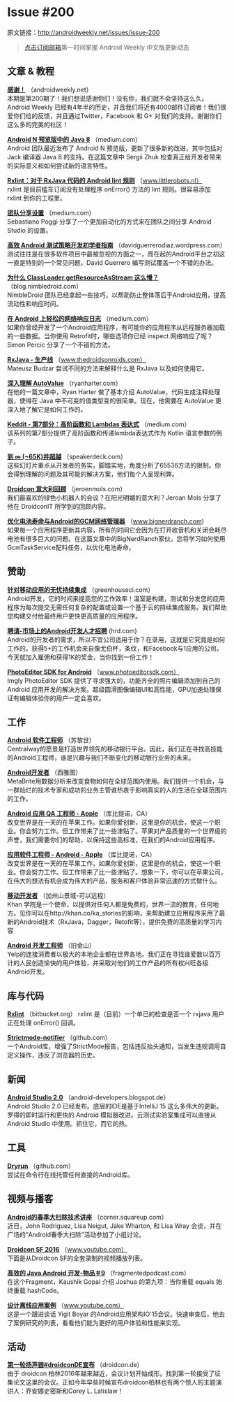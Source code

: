 # Issue #200

>

原文链接：<http://androidweekly.net/issues/issue-200>

> [点击订阅邮箱](http://tinyletter.com/androidweeklycn)第一时间掌握 Android Weekly 中文版更新动态

## 文章 & 教程

**[感谢！](http://androidweekly.net/)**
（androidweekly.net）  
本期是第200期了！我们想说感谢你们！没有你，我们就不会坚持这么久。Android Weekly 已经有4年半的历史，并且我们将近有4000邮件订阅者！我们很爱你们给的反馈，并且通过Twitter，Facebook 和 G+ 对我们的支持。谢谢你们这么多的完美的社区！

**[Android N 预览版中的 Java 8](https://medium.com/@sergii/java-8-in-android-n-preview-76184e2ab7ad#.y8n78ovyl)**
（medium.com）  
Android 团队最近发布了 Android N 预览版，更新了很多新的改进，其中包括对 Jack 编译器 Java 8 的支持。在这篇文章中 Sergii Zhuk 检查真正给开发者带来的实际意义和如何尝试新的语言特性。

**[Rxlint：对于 RxJava 代码的 Android lint 规则](http://www.littlerobots.nl/blog/RxLint-a-lint-rule-for-RxJava/)**
（www.littlerobots.nl）  
rxlint 是目前槛车订阅没有处理程序 onError() 方法的 lint 规则。很容易添加 rxlint 到你的工程里。

**[团队分享设置](https://medium.com/sebs-top-tips/share-the-settings-with-the-whole-team-android-studio-protip-6-3cce16eb2ea4#.nicvv1o52)**
（medium.com）  
Sebastiano Poggi 分享了一个更加自动化的方式来在团队之间分享 Android Studio 的设置。

**[高效 Android 测试策略开发初学者指南](https://davidguerrerodiaz.wordpress.com/2016/03/04/a-beginners-guide-to-an-effective-android-testing-strategy/)**
（davidguerrerodiaz.wordpress.com）  
测试往往是在很多软件项目中最被忽视的方面之一，而在起的Andr​​oid平台之初这一直是特别的一个常见问题。David Guerrero 编写测试覆盖一个不错的办法。

**[为什么 ClassLoader.getResourceAsStream 这么慢？](http://blog.nimbledroid.com/2016/04/06/slow-ClassLoader.getResourceAsStream.html)**
（blog.nimbledroid.com）  
NimbleDroid 团队已经拿起一些技巧，以帮助防止整体落后于Android应用，提高流动性和响应时间。

**[在 Android 上轻松的网络响应日志](https://medium.com/@simonpercic/effortless-network-response-logging-on-android-cedf0ebbdae1#.rfgz21qcz)**
（medium.com）  
如果你曾经开发了一个Android应用程序，有可能你的应用程序从远程服务器加载的一些数据。当你使用 Retrofit时，哪些选项你已经 inspect 网络响应了呢？ Simon Percic 分享了一个不错的方法。

**[RxJava - 生产线](http://www.thedroidsonroids.com/blog/android/rxjava-production-line/)**
（www.thedroidsonroids.com）  
Mateusz Budzar 尝试不同的方法来解释什么是 RxJava 以及如何使用它。

**[深入理解 AutoValue](http://ryanharter.com/blog/2016/04/08/autovalue-deep-dive/)**
（ryanharter.com）  
在他的一篇文章中，Ryan Harter 做了基本介绍 AutoValue，代码生成注释处理器，使得在 Java 中不可变的值类型变的很简单。现在，他需要在 AutoValue 更深入地了解它是如何工作的。

**[Keddit - 第7部分：高阶函数和 Lambdas 表达式](https://medium.com/@juanchosaravia/keddit-part-7-infinite-scroll-higher-order-functions-lambdas-3a11fbd5090e#.ouj9gjc81)**
（medium.com）  
该系列的第7部分提供了高阶函数和传递lambda表达式作为 Kotlin 语言参数的例子。

**[到 ∞ (~65K)并超越](https://speakerdeck.com/dextor/to-65k-and-beyond)**
（speakerdeck.com）  
这些幻灯片重点从开发者的务实，脚踏实地，角度分析了65536方法的限制。你会得到理解的问题及其可能的解决方案，他们每个人呈现利弊。

**[Droidcon 意大利回顾](http://jeroenmols.com/blog/2016/04/08/droidconit/)**
（jeroenmols.com）  
我们最喜欢的绿色小机器人的会议？在阳光明媚的意大利？Jeroan Mols 分享了他在 DroidconIT 所学到的回顾内容。

**[优化电池寿命与Android的GCM网络管理器](https://www.bignerdranch.com/blog/optimize-battery-life-with-androids-gcm-network-manager/)**
（www.bignerdranch.com)   
如果每一个应用程序更新其内容，所有的时间它会因为在打开收音机和关闭会耗尽电池有很多巨大的问题。在这篇文章中的BigNerdRanch家伙，您将学习如何使用GcmTaskService配料任务，以优化电池寿命。

## 赞助

**[针对移动应用的无忧持续集成](https://greenhouseci.com/)**
（greenhouseci.com）  
Android开发，它的时间来提高您的工作效率！温室是构建，测试和分发您的应用程序为每次提交无需任何复杂的配置或设置一个基于云的持续集成服务。我们帮助您构建交付给最终用户更快更高质量的应用程序。

**[聘请-市场上的Android开发人才招聘](https://hired.com)**
 (hrd.com)    
Android的开发者的需求，所以不宜公司​​适用于你？在录用，这就是它究竟是如何工作的。获得5+的工作机会来自像尤伯杯，条纹，和Facebook与1应用的公司。今天就加入雇佣和获得1K的奖金，当你找到一份工作！


**[PhotoEditor SDK for Android](https://www.photoeditorsdk.com/)**
（www.photoeditorsdk.com）  
Imgly PhotoEditor SDK 提供了寻求强大的，功能齐全的照片编辑添加到自己的 Andr​​oid 应用开发的解决方案。超级圆滑图像编辑UI和高性能，GPU加速处理保证有编辑体验你的用户一定会喜欢。

## 工作

**[Android 软件工程师](https://www.centralway.com/en/careers/open-positions/details#oOgFZfws)**
（苏黎世）  
Centralway的愿景是打造世界领先的移动银行平台。因此，我们正在寻找高技能的Andr​​oid工程师，谁是兴趣与我们不断变化的移动银行业务的未来。

**[Android开发者](http://www.metabrite.com/jobs/android-developer/)**
（西雅图）  
MetaBrite用数据分析来改变食物如何在全球范围内使用。我们提供一个机会，与一群灿烂的技术专家和成功的业务主管谁热衷于影响真实的人的生活在全球范围内的工作。

**[Android 应用 QA 工程师 - Apple](https://jobs.apple.com/us/search?job=38181776&openJobId=38181776&board_id=47196#&openJobId=38181776)**
（库比提诺，CA）  
改变世界是在一天的在苹果工作。如果你爱创新，这里是你的机会，使这一个职业。你会努力工作。但工作带来了比一些津贴了。苹果对产品质量的一个世界级的声誉，我们需要你们的帮助，以保持这些高标准，在我们的Andr​​oid应用程序。

**[应用软件工程师 - Android - Apple](https://jobs.apple.com/us/search?job=41632321&openJobId=41632321&board_id=47196#&openJobId=41632321)**
（库比提诺，CA）  
改变世界是在一天的在苹果工作。如果你爱创新，这里是你的机会，使这一个职业。你会努力工作。但工作带来了比一些津贴了。想象一下，你可以在苹果公司，在伟大的想法有机会成为伟大的产品，服务和客户体验非常迅速的方式做什么。

**[移动开发者](https://boards.greenhouse.io/khanacademy/jobs/15829?t=2cmief#.VwsGBhN96wQ)**
（加州山景城-可以远程）  
Khan 学院是一个使命，以提供对任何人都是免费的，世界一流的教育，任何地方。见你可以在http://khan.co/ka_stories的影响，来帮助建立应用程序采用了最新的Andr​​oid技术（RxJava，Dagger，Retofit等），提供免费的高质量的学习内容

**[Android 开发工程师](https://jobs.lever.co/yelp/46136fee-03e6-4766-b6ad-a8b87c0bf9cd?lever-source=Android_Weekly_Newsletter)**
（旧金山）  
Yelp的连接消费者以极大的本地企业都在世界各地。我们正在寻找谁爱数以百万计的人民创造愉快的用户体验，并采取对他们的工作产品的所有权兴旺各级Android开发。

## 库与代码

**[Rxlint](https://bitbucket.org/littlerobots/rxlint)**
（bitbucket.org）	
rxlint 是（目前）一个单已的检查是否一个 rxjava 用户正在处理 onError() 回调。

**[Strictmode-notifier](https://github.com/nshmura/strictmode-notifier)**
（github.com）	
一个Android库，增强了StrictMode报告，包括违反抬头通知，当发生违规调用自定义操作，违反了浏览器的历史。

## 新闻

**[Android Studio 2.0](http://android-developers.blogspot.de/2016/04/android-studio-2-0.html)**
（android-developers.blogspot.de）	
Android Studio 2.0 已经发布。底层的IDE是基于IntelliJ 15 这么多伟大的更新。罗得的即时运行和更快的 Andr​​oid 模拟器改进。云测试实验室集成可以直接从 Android Studio 中使用。抓住它，而它的热。

## 工具

**[Dryrun](https://github.com/cesarferreira/dryrun)**
（github.com）	
尝试在命令行在线托管任何直接的Andr​​oid库。

## 视频与播客

**[Android的春季大扫除技术讲座](https://corner.squareup.com/2016/04/android-spring-cleaning-videos.html)**
（corner.squareup.com）	  
近日，John Rodriguez, Lisa Neigut, Jake Wharton, 和 Lisa Wray 会谈，并在广场的“Android春季大扫除”活动参加了小组讨论。

**[Droidcon SF 2016](https://www.youtube.com/playlist?list=PLnVy79PaFHMXpPlgs1uUny8eb-PEfEQNn)**
（www.youtube.com）	  
下面是从Droidcon SF的全套录制的视频播放列表。

**[高效的 Java Android 开发-物品＃9](http://fragmentedpodcast.com/episodes/34/)**
（fragmentedpodcast.com）	  
在这个Fragment，Kaushik Gopal 介绍 Joshua 的第九项：当你重载 equals 始终重载 hashCode。

**[设计离线应用案例](https://www.youtube.com/watch?v=n8nG5K_3BJM)**
（www.youtube.com）	  
这是一个跟进谈话 Yigit Boyar 的Andr​​oid应用架构IO'15会议。快速审查后，他去了案例研究的列表，看看他们能为更好的用户体验和性能来实现。

## 活动

**[第一轮扬声器#droidconDE宣布](http://droidcon.de/en/news/first-speakers-and-sessions-online-0)**
（droidcon.de）	
由于 droidcon 柏林2016年越来越近，会议计划开始成形。找到第一轮接受了征集论文这里的会议。正如今年早些时候宣布droidcon柏林也有两个惊人的主题演讲人：乔安娜史密斯和Corey L. Latislaw！
